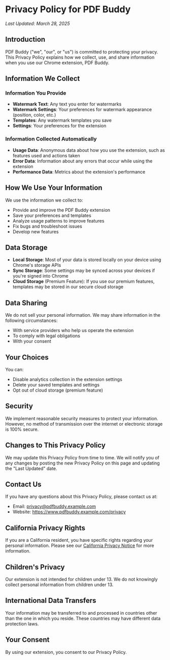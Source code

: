 # Privacy Policy for PDF Buddy

*Last Updated: March 28, 2025*

## Introduction

PDF Buddy ("we", "our", or "us") is committed to protecting your privacy. This Privacy Policy explains how we collect, use, and share information when you use our Chrome extension, PDF Buddy.

## Information We Collect

### Information You Provide

- **Watermark Text**: Any text you enter for watermarks
- **Watermark Settings**: Your preferences for watermark appearance (position, color, etc.)
- **Templates**: Any watermark templates you save
- **Settings**: Your preferences for the extension

### Information Collected Automatically

- **Usage Data**: Anonymous data about how you use the extension, such as features used and actions taken
- **Error Data**: Information about any errors that occur while using the extension
- **Performance Data**: Metrics about the extension's performance

## How We Use Your Information

We use the information we collect to:

- Provide and improve the PDF Buddy extension
- Save your preferences and templates
- Analyze usage patterns to improve features
- Fix bugs and troubleshoot issues
- Develop new features

## Data Storage

- **Local Storage**: Most of your data is stored locally on your device using Chrome's storage APIs
- **Sync Storage**: Some settings may be synced across your devices if you're signed into Chrome
- **Cloud Storage** (Premium Feature): If you use our premium features, templates may be stored in our secure cloud storage

## Data Sharing

We do not sell your personal information. We may share information in the following circumstances:

- With service providers who help us operate the extension
- To comply with legal obligations
- With your consent

## Your Choices

You can:

- Disable analytics collection in the extension settings
- Delete your saved templates and settings
- Opt out of cloud storage (premium feature)

## Security

We implement reasonable security measures to protect your information. However, no method of transmission over the internet or electronic storage is 100% secure.

## Changes to This Privacy Policy

We may update this Privacy Policy from time to time. We will notify you of any changes by posting the new Privacy Policy on this page and updating the "Last Updated" date.

## Contact Us

If you have any questions about this Privacy Policy, please contact us at:

- Email: privacy@pdfbuddy.example.com
- Website: https://www.pdfbuddy.example.com/privacy

## California Privacy Rights

If you are a California resident, you have specific rights regarding your personal information. Please see our [California Privacy Notice](https://www.pdfbuddy.example.com/california-privacy) for more information.

## Children's Privacy

Our extension is not intended for children under 13. We do not knowingly collect personal information from children under 13.

## International Data Transfers

Your information may be transferred to and processed in countries other than the one in which you reside. These countries may have different data protection laws.

## Your Consent

By using our extension, you consent to our Privacy Policy.

